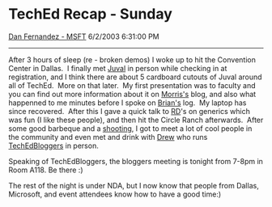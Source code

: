 <div id="page">

# TechEd Recap - Sunday

[Dan Fernandez -
MSFT](https://social.msdn.microsoft.com/profile/Dan%20Fernandez%20-%20MSFT)
6/2/2003 6:31:00 PM

-----

<div id="content">

After 3 hours of sleep (re - broken demos) I woke up to hit the
Convention Center in Dallas.  I finally met
[Juval](http://www.microsoftregionaldirectors.com/Extranet/DirectorDetails.aspx?did=1146)
in person while checking in at registration, and I think there are about
5 cardboard cutouts of Juval around all of TechEd.  More on that later. 
My first presentation was to faculty and you can find out more
information about it on
[Morris's](http://blogs.gotdotnet.com/morriss/PermaLink.aspx/f8a5b8cc-dba6-4e05-ad20-4e007c3d5b10)
blog, and also what happenned to me minutes before I spoke on
[Brian's](http://blogs.gotdotnet.com/briankel/PermaLink.aspx/51056c03-c1df-4ca5-8f05-8bdcb8626fee)
log.  My laptop has since recovered.  After this I gave a quick talk to
[RD](http://www.microsoft.com/rd/)'s on generics which was fun (I like
these people), and then hit the Circle Ranch afterwards.  After some
good barbeque and a
[shooting](http://blogs.gotdotnet.com/briankel/PermaLink.aspx/bc708744-de59-4e9a-b5ab-8b0b3f6e3681),
I got to meet a lot of cool people in the community and even met and
drink with [Drew](http://www.drewby.net) who runs
[TechEdBloggers](http://www.techedbloggers.net) in person.  

Speaking of TechEdBloggers, the bloggers meeting is tonight from 7-8pm
in Room A118. Be there :)

The rest of the night is under NDA, but I now know that people from
Dallas, Microsoft, and event attendees know how to have a good time:)

</div>

</div>
